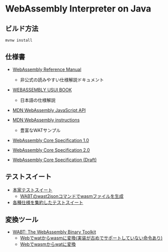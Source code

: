 # WebAssembly Interpreter on Java

## ビルド方法

```shell
mvnw install
```

## 仕様書

- [WebAssembly Reference Manual](https://github.com/sunfishcode/wasm-reference-manual/blob/master/WebAssembly.md)
  - 非公式の読みやすい仕様解説ドキュメント
- [WEBASSEMBLY USUI BOOK](https://ukyo.github.io/wasm-usui-book/webroot/binary-format.html)
  - 日本語の仕様解説


- [MDN WebAssembly JavaScript API](https://developer.mozilla.org/ja/docs/Web/JavaScript/Reference/Global_Objects/WebAssembly)
- [MDN WebAssembly instructions](https://developer.mozilla.org/en-US/docs/WebAssembly/Reference)
  - 豊富なWATサンプル


- [WebAssembly Core Specification 1.0](https://www.w3.org/TR/wasm-core-1/)
- [WebAssembly Core Specification 2.0](https://www.w3.org/TR/wasm-core-2/)
- [WebAssembly Core Specification (Draft)](https://webassembly.github.io/spec/core/)

## テストスイート

- [本家テストスイート](https://github.com/WebAssembly/spec/tree/main/test/core)
  - [WABTのwast2jsonコマンドでwasmファイルを生成](https://github.com/WebAssembly/wabt)
- [各種仕様を集約したテストスイート](https://github.com/WebAssembly/testsuite)

## 変換ツール

- [WABT: The WebAssembly Binary Toolkit](https://github.com/WebAssembly/wabt)
  - [Webでwatからwasmに変換(実装が古めでサポートしていない命令あり)](https://webassembly.github.io/wabt/demo/wat2wasm/)
  - [Webでwasmからwatに変換](https://webassembly.github.io/wabt/demo/wasm2wat/)
